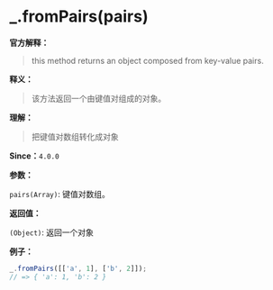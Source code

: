# _.fromPairs(pairs)

**官方解释：**

> this method returns an object composed from key-value pairs.

**释义：**

> 该方法返回一个由键值对组成的对象。

**理解：**

> 把键值对数组转化成对象

**Since：**`4.0.0`

**参数：**

`pairs(Array)`:  键值对数组。

**返回值：**

`(Object)`: 返回一个对象

**例子：**

```javascript
_.fromPairs([['a', 1], ['b', 2]]);
// => { 'a': 1, 'b': 2 }
```

